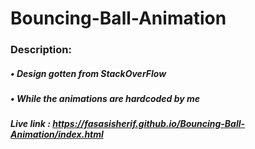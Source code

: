 # Bouncing-Ball-Animation

### Description: 
##### • Design gotten from StackOverFlow
##### • While the animations are hardcoded by me



##### Live link : https://fasasisherif.github.io/Bouncing-Ball-Animation/index.html
